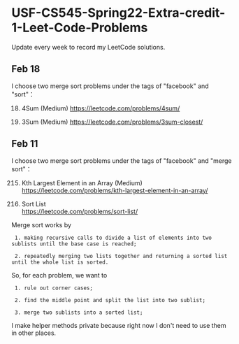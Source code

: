 # USF-CS545-Spring22-Extra-credit-1-Leet-Code-Problems

Update every week to record my LeetCode solutions.

## Feb 18
I choose two merge sort problems under the tags of "facebook" and "sort"：

18. 4Sum (Medium)
https://leetcode.com/problems/4sum/

16. 3Sum (Medium)
https://leetcode.com/problems/3sum-closest/


## Feb 11
I choose two merge sort problems under the tags of "facebook" and "merge sort"：

215. Kth Largest Element in an Array (Medium)  
https://leetcode.com/problems/kth-largest-element-in-an-array/

148. Sort List  
https://leetcode.com/problems/sort-list/

Merge sort works by

     1. making recursive calls to divide a list of elements into two sublists until the base case is reached;
     
     2. repeatedly merging two lists together and returning a sorted list until the whole list is sorted.

So, for each problem, we want to

     1. rule out corner cases;
     
     2. find the middle point and split the list into two sublist;
     
     3. merge two sublists into a sorted list;

I make helper methods private because right now I don't need to use them in other places.
